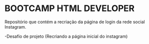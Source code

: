 # BOOTCAMP HTML DEVELOPER
Repositório que contém a recriação da página de login da rede social Instagram.

-Desafio de projeto (Recriando a página inicial do instagram)
